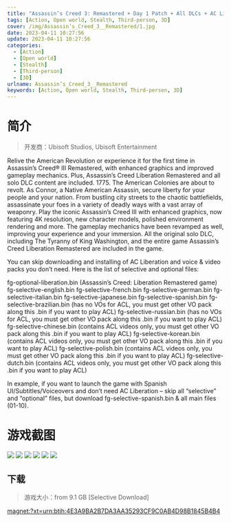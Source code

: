 ```yaml
---
title: "Assassin’s Creed 3: Remastered + Day 1 Patch + All DLCs + AC Liberation"
tags: [Action, Open world, Stealth, Third-person, 3D]
cover: /img/Assassin’s_Creed_3__Remastered/1.jpg
date: 2023-04-11 10:27:56
update: 2023-04-11 10:27:56
categories: 
  - [Action]
  - [Open world]
  - [Stealth]
  - [Third-person]
  - [3D]
urlname: Assassin’s_Creed_3__Remastered
keywords: [Action, Open world, Stealth, Third-person, 3D]
---
```

# 简介

> 开发商：Ubisoft Studios, Ubisoft Entertainment

Relive the American Revolution or experience it for the first time in Assassin’s Creed® III Remastered, with enhanced graphics and improved gameplay mechanics. Plus, Assassin’s Creed Liberation Remastered and all solo DLC content are included.
1775. The American Colonies are about to revolt. As Connor, a Native American Assassin, secure liberty for your people and your nation. From bustling city streets to the chaotic battlefields, assassinate your foes in a variety of deadly ways with a vast array of weaponry.
Play the iconic Assassin’s Creed III with enhanced graphics, now featuring 4K resolution, new character models, polished environment rendering and more. The gameplay mechanics have been revamped as well, improving your experience and your immersion.
All the original solo DLC, including The Tyranny of King Washington, and the entire game Assassin’s Creed Liberation Remastered are included in the game.

You can skip downloading and installing of AC Liberation and voice & video packs you don’t need. Here is the list of selective and optional files:

fg-optional-liberation.bin (Assassin’s Creed: Liberation Remastered game)
fg-selective-english.bin
fg-selective-french.bin
fg-selective-german.bin
fg-selective-italian.bin
fg-selective-japanese.bin
fg-selective-spanish.bin
fg-selective-brazilian.bin (has no VOs for ACL, you must get other VO pack along this .bin if you want to play ACL)
fg-selective-russian.bin (has no VOs for ACL, you must get other VO pack along this .bin if you want to play ACL)
fg-selective-chinese.bin (contains ACL videos only, you must get other VO pack along this .bin if you want to play ACL)
fg-selective-korean.bin (contains ACL videos only, you must get other VO pack along this .bin if you want to play ACL)
fg-selective-polish.bin (contains ACL videos only, you must get other VO pack along this .bin if you want to play ACL)
fg-selective-dutch.bin (contains ACL videos only, you must get other VO pack along this .bin if you want to play ACL)

In example, if you want to launch the game with Spanish UI/Subtitles/Voiceovers and don’t need AC Liberation – skip all “selective” and “optional” files, but download fg-selective-spanish.bin & all main files (01-10).

# 游戏截图

![](/img/Assassin’s_Creed_3__Remastered/2.jpg)
![](/img/Assassin’s_Creed_3__Remastered/3.jpg)
![](/img/Assassin’s_Creed_3__Remastered/4.jpg)
![](/img/Assassin’s_Creed_3__Remastered/5.jpg)
![](/img/Assassin’s_Creed_3__Remastered/6.jpg)
![](/img/Assassin’s_Creed_3__Remastered/7.jpg)


## 下载

> 游戏大小：from 9.1 GB [Selective Download]

[magnet:?xt=urn:btih:4E3A9BA2B7DA3AA35293CF9C0AB4D98B1845B4B4](magnet:?xt=urn:btih:4E3A9BA2B7DA3AA35293CF9C0AB4D98B1845B4B4)